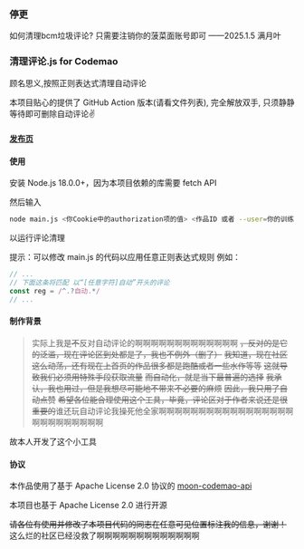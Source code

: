 ### 停更

如何清理bcm垃圾评论?
只需要注销你的菠菜面账号即可
——2025.1.5 满月叶

### 清理评论.js for Codemao

顾名思义,按照正则表达式清理自动评论

本项目贴心的提供了 GitHub Action 版本(请看文件列表), 完全解放双手, 只须静静等待即可删除自动评论✌️

#### [发布页](https://shequ.codemao.cn/work/231786149)

#### 使用

安装 Node.js 18.0.0+，因为本项目依赖的库需要 fetch API

然后输入
```bash
node main.js <你Cookie中的authorization项的值> <作品ID 或者 --user=你的训练师编号>
```
以运行评论清理

提示：可以修改 main.js 的代码以应用任意正则表达式规则
例如：
```JavaScript
// ...
// 下面这条将匹配 以“[任意字符]自动”开头的评论
const reg = /^.?自动.*/
// ...
```

#### 制作背景

> 实际上我是~~不~~反对自动评论的啊啊啊啊啊啊啊啊啊啊啊啊啊 ~~，反对的是它的泛滥，现在评论区到处都是了，我也不例外（删了）~~
> ~~我知道，现在社区这么动荡，还有现在上首页的作品很多都是跑酷或者一些水作等等~~
> ~~这就导致我们必须用特殊手段获取流量~~
> ~~而自动化，就是当下最普遍的选择~~
> ~~我承认，我也用过，但是我想尽可能地不带来不必要的麻烦~~
> ~~因此，我只用了自动点赞~~
> ~~希望各位能合理使用这个工具，毕竟，评论区对于作者来说还是很重要的~~谁还玩自动评论我操死他全家啊啊啊啊啊啊啊啊啊啊啊啊啊啊啊啊啊啊啊啊啊啊啊啊啊啊

故本人开发了这个小工具

#### 协议

本作品使用了基于 Apache License 2.0 协议的 [moon-codemao-api](https://github.com/MoonLeeeaf/moon-codemao-api/)

本项目也基于 Apache License 2.0 进行开源

~~请各位有使用并修改了本项目代码的同志在任意可见位置标注我的信息，谢谢！~~ 这么烂的社区已经没救了啊啊啊啊啊啊啊啊啊啊啊啊啊
